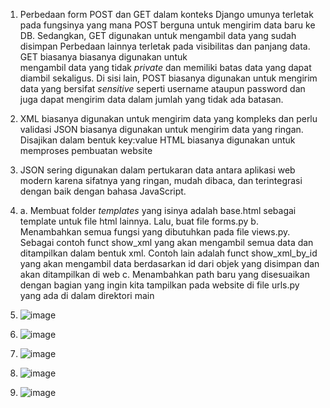 
1. Perbedaan form POST dan GET dalam konteks Django umunya terletak pada fungsinya yang mana POST berguna 
   untuk mengirim data baru ke DB. Sedangkan, GET digunakan untuk mengambil data yang sudah disimpan
   Perbedaan lainnya terletak pada visibilitas dan panjang data. GET biasanya biasanya digunakan untuk       
   mengambil data yang tidak _private_ dan memiliki batas data yang dapat diambil sekaligus. Di sisi lain, 
   POST biasanya digunakan untuk mengirim data yang bersifat _sensitive_ seperti username ataupun password dan 
   juga dapat mengirim data dalam jumlah yang tidak ada batasan.

2. XML biasanya digunakan untuk mengirim data yang kompleks dan perlu validasi
   JSON biasanya digunakan untuk mengirim data yang ringan. Disajikan dalam bentuk key:value
   HTML biasanya digunakan untuk memproses pembuatan website

3. JSON sering digunakan dalam pertukaran data antara aplikasi web modern karena sifatnya yang ringan, mudah dibaca, dan terintegrasi dengan baik dengan 
   bahasa JavaScript.

4. a. Membuat folder _templates_ yang isinya adalah base.html sebagai template untuk file html lainnya. Lalu, buat file forms.py
   b. Menambahkan semua fungsi yang dibutuhkan pada file views.py. Sebagai contoh funct show_xml yang akan mengambil semua data dan ditampilkan dalam bentuk 
      xml. Contoh lain adalah funct show_xml_by_id yang akan mengambil data berdasarkan id dari objek yang disimpan dan akan ditampilkan di web
   c. Menambahkan path baru yang disesuaikan dengan bagian yang ingin kita tampilkan pada website di file urls.py yang ada di dalam direktori main


1. ![image](https://github.com/Scarletra/game-inventory/assets/112821721/b761da56-2eb8-4d46-903c-2f1944f1097e)
2. ![image](https://github.com/Scarletra/game-inventory/assets/112821721/2bdf72da-d58c-4df9-a11e-851fdeeb66c1)
3. ![image](https://github.com/Scarletra/game-inventory/assets/112821721/c99a2502-99b8-4df2-bd23-a9d4f80bdd97)
4. ![image](https://github.com/Scarletra/game-inventory/assets/112821721/b134552e-90d0-43f9-ade5-346b2aa9977a)
5. ![image](https://github.com/Scarletra/game-inventory/assets/112821721/cdc4b4c9-943a-448a-a9fc-c4f5b012d5ba)
